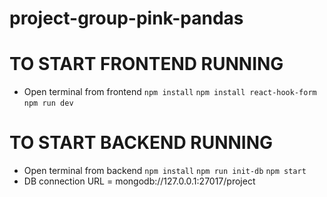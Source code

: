 # project-group-pink-pandas

# TO START FRONTEND RUNNING
- Open terminal from frontend
`npm install`
`npm install react-hook-form`
`npm run dev`

# TO START BACKEND RUNNING
- Open terminal from backend
`npm install`
`npm run init-db`
`npm start`
- DB connection URL = mongodb://127.0.0.1:27017/project